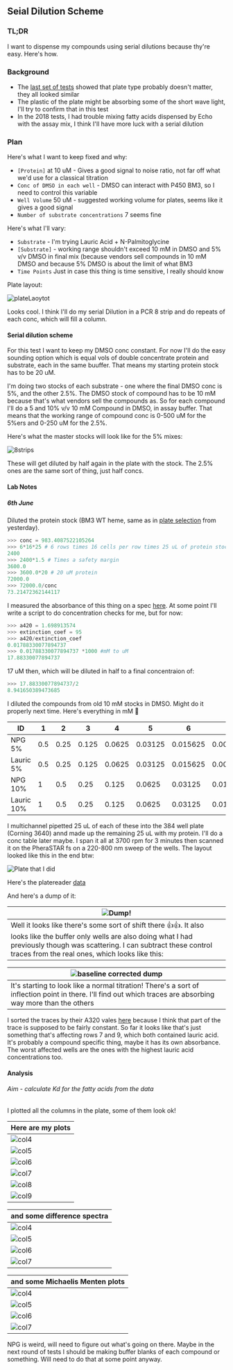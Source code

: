 ## Seial Dilution Scheme
### TL;DR
I want to dispense my compounds using serial dilutions because thy're easy. Here's how.

### Background
* The [last set of tests](P450_Assay_Development/PlateSelection/) showed that plate type probably doesn't matter, they all looked similar
* The plastic of the plate might be absorbing some of the short wave light, I'll try to confirm that in this test
* In the 2018 tests, I had trouble mixing fatty acids dispensed by Echo with the assay mix, I think I'll have more luck with a serial dilution

### Plan
Here's what I want to keep fixed and why:
* ```[Protein]``` at 10 uM - Gives a good signal to noise ratio, not far off what we'd use for a classical titration
* ```Conc of DMSO in each well```  - DMSO can interact with P450 BM3, so I need to control this variable 
* ```Well Volume``` 50 uM - suggested working volume for plates, seems like it gives a good signal
* ```Number of substrate concentrations``` 7 seems fine

Here's what I'll vary:
* ```Substrate``` - I'm trying Lauric Acid + N-Palmitoglycine
* ```[Substrate]``` - working range shouldn't exceed 10 mM in DMSO and 5% v/v DMSO in final mix (because vendors sell compounds in 10 mM DMSO and because 5% DMSO is about the limit of what BM3
* ```Time Points``` Just in case this thing is time sensitive, I really should know

Plate layout:

![plateLaoytot](20190604_Platelayout.png)


Looks cool. I think I'll do my serial Dilution in a PCR 8 strip and do  repeats of each conc, which will fill a column. 

#### Serial dilution scheme
For this test I want to keep my DMSO conc constant. For now I'll do the easy sounding option which is equal vols of double concentrate protein and substrate, each in the same buuffer. That means my starting protein stock has to be 20 uM.

I'm doing two stocks of each substrate - one where the final DMSO conc is 5%, and the other 2.5%. The DMSO stock of compound has to be 10 mM because that's what vendors sell the compounds as. So for each compound I'll do a 5 and 10% v/v 10 mM Compound in DMSO, in assay buffer. That means that the working range of compound conc is 0-500 uM for the 5%ers and 0-250 uM for the 2.5%.

Here's what the master stocks will look like for the 5% mixes:

![8strips](8StripSerialDilution.png)

These will get diluted by half again in the plate with the stock. The 2.5% ones are the same sort of thing, just half concs.

#### Lab Notes 
##### 6th June
Diluted the protein stock (BM3 WT heme, same as in [plate selection](P450_Assay_Development/PlateSelection) from yesterday).

```python
>>> conc = 983.4087522105264
>>> 6*16*25 # 6 rows times 16 cells per row times 25 uL of protein stock per well
2400
>>> 2400*1.5 # Times a safety margin
3600.0 
>>> 3600.0*20 # 20 uM protein
72000.0
>>> 72000.0/conc
73.21472362144117
```
I measured the absorbance of this thing on a spec [here](20190605_BM3concCheck_serialDilScheme.csv). At some point I'll write a script to do concentration checks for me, but for now:
```python
>>> a420 = 1.698913574
>>> extinction_coef = 95
>>> a420/extinction_coef
0.01788330077894737
>>> 0.01788330077894737 *1000 #mM to uM
17.88330077894737
```
17 uM then, which will be diluted in half to a final concentraion of:
```python
>>> 17.88330077894737/2
8.941650389473685
```
I diluted the compounds from old 10 mM stocks in DMSO. Might do it properly next time. 
Here's everything in mM 🖕

| ID | 1 | 2 | 3 | 4 | 5 | 6 | 7 | 8 |
| ---|---|---|---|---|---|---|---|---|
|NPG 5%|0.5|0.25|0.125|0.0625|0.03125|0.015625|0.0078125|0.00390625|
|Lauric 5%|0.5|0.25|0.125|0.0625|0.03125|0.015625|0.0078125|0.00390625|
|NPG 10%|1|0.5|0.25|0.125|0.0625|0.03125|0.015625|0.0078125|
|Lauric 10%|1|0.5|0.25|0.125|0.0625|0.03125|0.015625|0.0078125|

I multichannel pipetted 25 uL of each of these into the 384 well plate (Corning 3640) annd made up the remaining 25 uL with my protein. I'll do a conc table later maybe. I span it all at 3700 rpm for 3 minutes then scanned it on the PheraSTAR fs on a 220-800 nm sweep of the wells. The layout looked like this in the end btw:

![Plate that I did](PlatelayoutTemplate.png)

Here's the platereader [data](SerialDilSchem1.CSV)

And here's a dump of it:

|![Dump!](20190605_SerialDilutionDataDump.png)|
|-----------------------------------------------|
|Well it looks like there's some sort of shift there 👍👍. It also looks like the buffer only wells are also doing what I had previously though was scattering. I can subtract these control traces from the real ones, which looks like this:

| ![baseline corrected dump](20190605_SerialDilutionDataDump_BaselineCorr.png)|
|----------------|
|It's starting to look like a normal titration! There's a sort of inflection point in there. I'll find out which traces are absorbing way more than the others|

I sorted the traces by their A320 vales [here](20190605_SerialDil_WorstOffenders.csv) because I think that part of the trace is supposed to be fairly constant. So far it looks like that's just something that's affecting rows 7 and 9, which both contained lauric acid. It's probably a compound specific thing, maybe it has its own absorbance. The worst affected wells are the ones with the highest lauric acid concentrations too.

#### Analysis
###### Aim - calculate Kd for the fatty acids from the data
I plotted all the columns in the plate, some of them look ok!

|Here are my plots|
|---------------|
|![col4](20190605_SerialDilutionDataDump__col4.png)|
|![col5](20190605_SerialDilutionDataDump__col5.png)|
|![col6](20190605_SerialDilutionDataDump__col6.png)|
|![col7](20190605_SerialDilutionDataDump__col7.png)|
|![col8](20190605_SerialDilutionDataDump__col8.png)|
|![col9](20190605_SerialDilutionDataDump__col9.png)|

|and some difference spectra|
|---------------|
|![col4](20190605_SerialDilutionDifferenceSpectra__col6.png	)|
|![col5](20190605_SerialDilutionDifferenceSpectra__col7.png	)|
|![col6](20190605_SerialDilutionDifferenceSpectra__col8.png	)|
|![col7](20190605_SerialDilutionDifferenceSpectra__col9.png	)|

|and some Michaelis Menten plots|
|---------------|
|![col4](20190605_SerialDilutionMichaelisMented_col6.png	)|
|![col5](20190605_SerialDilutionMichaelisMented_col7.png	)|
|![col6](20190605_SerialDilutionMichaelisMented_col8.png	)|
|![col7](20190605_SerialDilutionMichaelisMented_col9.png	)|

NPG is weird, will need to figure out what's going on there. Maybe in the next round of tests I should be making buffer blanks of each compound or something. Will need to do that at some point anyway.
